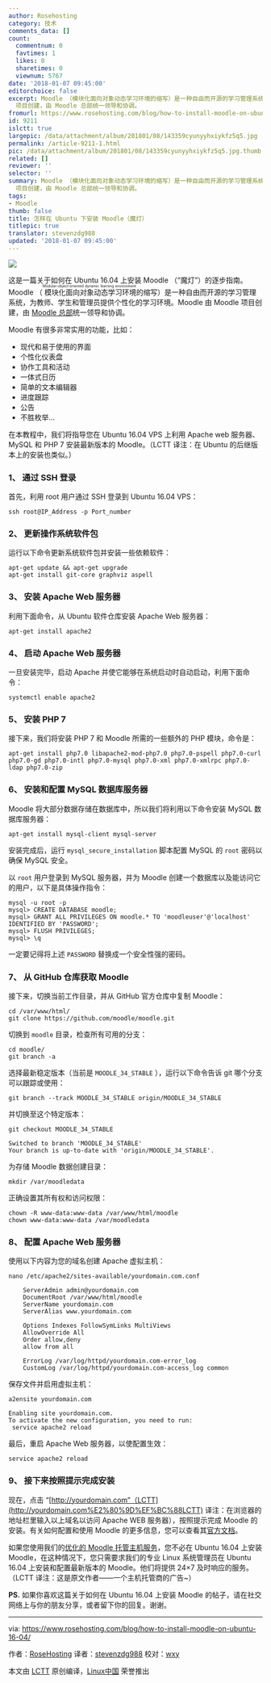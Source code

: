 ```yaml
---
author: Rosehosting
category: 技术
comments_data: []
count:
  commentnum: 0
  favtimes: 1
  likes: 0
  sharetimes: 0
  viewnum: 5767
date: '2018-01-07 09:45:00'
editorchoice: false
excerpt: Moodle （模块化面向对象动态学习环境的缩写）是一种自由而开源的学习管理系统，为教师、学生和管理员提供个性化的学习环境。Moodle 由 Moodle
  项目创建，由 Moodle 总部统一领导和协调。
fromurl: https://www.rosehosting.com/blog/how-to-install-moodle-on-ubuntu-16-04/
id: 9211
islctt: true
largepic: /data/attachment/album/201801/08/143359cyunyyhxiykfz5q5.jpg
permalink: /article-9211-1.html
pic: /data/attachment/album/201801/08/143359cyunyyhxiykfz5q5.jpg.thumb.jpg
related: []
reviewer: ''
selector: ''
summary: Moodle （模块化面向对象动态学习环境的缩写）是一种自由而开源的学习管理系统，为教师、学生和管理员提供个性化的学习环境。Moodle 由 Moodle
  项目创建，由 Moodle 总部统一领导和协调。
tags:
- Moodle
thumb: false
title: 怎样在 Ubuntu 下安装 Moodle（魔灯）
titlepic: true
translator: stevenzdg988
updated: '2018-01-07 09:45:00'
---
```


![](/data/attachment/album/201801/08/143359cyunyyhxiykfz5q5.jpg)


这是一篇关于如何在 Ubuntu 16.04 上安装 Moodle （“魔灯”）的逐步指南。Moodle （<ruby> 模块化面向对象动态学习环境 <rt>  Modular-object-oriented dynamic learning environment </rt></ruby>的缩写）是一种自由而开源的学习管理系统，为教师、学生和管理员提供个性化的学习环境。Moodle 由 Moodle 项目创建，由 [Moodle 总部](https://moodle.com/hq)统一领导和协调。


Moodle 有很多非常实用的功能，比如：


* 现代和易于使用的界面
* 个性化仪表盘
* 协作工具和活动
* 一体式日历
* 简单的文本编辑器
* 进度跟踪
* 公告
* 不胜枚举…


在本教程中，我们将指导您在 Ubuntu 16.04 VPS 上利用 Apache web 服务器、MySQL 和 PHP 7 安装最新版本的 Moodle。（LCTT 译注：在 Ubuntu 的后继版本上的安装也类似。）


### 1、 通过 SSH 登录


首先，利用 root 用户通过 SSH 登录到 Ubuntu 16.04 VPS：



```
ssh root@IP_Address -p Port_number

```

### 2、 更新操作系统软件包


运行以下命令更新系统软件包并安装一些依赖软件：



```
apt-get update && apt-get upgrade
apt-get install git-core graphviz aspell

```

### 3、 安装 Apache Web 服务器


利用下面命令，从 Ubuntu 软件仓库安装 Apache Web 服务器：



```
apt-get install apache2

```

### 4、 启动 Apache Web 服务器


一旦安装完毕，启动 Apache 并使它能够在系统启动时自动启动，利用下面命令：



```
systemctl enable apache2

```

### 5、 安装 PHP 7


接下来，我们将安装 PHP 7 和 Moodle 所需的一些额外的 PHP 模块，命令是：



```
apt-get install php7.0 libapache2-mod-php7.0 php7.0-pspell php7.0-curl php7.0-gd php7.0-intl php7.0-mysql php7.0-xml php7.0-xmlrpc php7.0-ldap php7.0-zip

```

### 6、 安装和配置 MySQL 数据库服务器


Moodle 将大部分数据存储在数据库中，所以我们将利用以下命令安装 MySQL 数据库服务器：



```
apt-get install mysql-client mysql-server

```

安装完成后，运行 `mysql_secure_installation` 脚本配置 MySQL 的 `root` 密码以确保 MySQL 安全。


以 `root` 用户登录到 MySQL 服务器，并为 Moodle 创建一个数据库以及能访问它的用户，以下是具体操作指令：



```
mysql -u root -p
mysql> CREATE DATABASE moodle;
mysql> GRANT ALL PRIVILEGES ON moodle.* TO 'moodleuser'@'localhost' IDENTIFIED BY 'PASSWORD';
mysql> FLUSH PRIVILEGES;
mysql> \q

```

一定要记得将上述 `PASSWORD` 替换成一个安全性强的密码。


### 7、 从 GitHub 仓库获取 Moodle


接下来，切换当前工作目录，并从 GitHub 官方仓库中复制 Moodle：



```
cd /var/www/html/
git clone https://github.com/moodle/moodle.git

```

切换到 `moodle` 目录，检查所有可用的分支：



```
cd moodle/
git branch -a

```

选择最新稳定版本（当前是 `MOODLE_34_STABLE` ），运行以下命令告诉 git 哪个分支可以跟踪或使用：



```
git branch --track MOODLE_34_STABLE origin/MOODLE_34_STABLE

```

并切换至这个特定版本：



```
git checkout MOODLE_34_STABLE

Switched to branch 'MOODLE_34_STABLE'
Your branch is up-to-date with 'origin/MOODLE_34_STABLE'.

```

为存储 Moodle 数据创建目录：



```
mkdir /var/moodledata

```

正确设置其所有权和访问权限：



```
chown -R www-data:www-data /var/www/html/moodle
chown www-data:www-data /var/moodledata

```

### 8、 配置 Apache Web 服务器


使用以下内容为您的域名创建 Apache 虚拟主机：



```
nano /etc/apache2/sites-available/yourdomain.com.conf

    ServerAdmin admin@yourdomain.com
    DocumentRoot /var/www/html/moodle
    ServerName yourdomain.com
    ServerAlias www.yourdomain.com

    Options Indexes FollowSymLinks MultiViews
    AllowOverride All
    Order allow,deny
    allow from all

    ErrorLog /var/log/httpd/yourdomain.com-error_log
    CustomLog /var/log/httpd/yourdomain.com-access_log common

```

保存文件并启用虚拟主机：



```
a2ensite yourdomain.com

Enabling site yourdomain.com.
To activate the new configuration, you need to run:
 service apache2 reload

```

最后，重启 Apache Web 服务器，以使配置生效：



```
service apache2 reload

```

### 9、 接下来按照提示完成安装


现在，点击 “[http://yourdomain.com”（LCTT](http://yourdomain.com%E2%80%9D%EF%BC%88LCTT) 译注：在浏览器的地址栏里输入以上域名以访问 Apache WEB 服务器），按照提示完成 Moodle 的安装。有关如何配置和使用 Moodle 的更多信息，您可以查看其[官方文档](https://docs.moodle.org/34/en/Main_page)。


如果您使用我们的[优化的 Moodle 托管主机服务](https://www.rosehosting.com/moodle-hosting.html)，您不必在 Ubuntu 16.04 上安装 Moodle，在这种情况下，您只需要求我们的专业 Linux 系统管理员在 Ubuntu 16.04 上安装和配置最新版本的 Moodle。他们将提供 24×7 及时响应的服务。（LCTT 译注：这是原文作者——一个主机托管商的广告~）


**PS.** 如果你喜欢这篇关于如何在 Ubuntu 16.04 上安装 Moodle 的帖子，请在社交网络上与你的朋友分享，或者留下你的回复。谢谢。




---


via: <https://www.rosehosting.com/blog/how-to-install-moodle-on-ubuntu-16-04/>


作者：[RoseHosting](https://www.rosehosting.com) 译者：[stevenzdg988](https://github.com/stevenzdg988) 校对：[wxy](https://github.com/wxy)


本文由 [LCTT](https://github.com/LCTT/TranslateProject) 原创编译，[Linux中国](https://linux.cn/) 荣誉推出